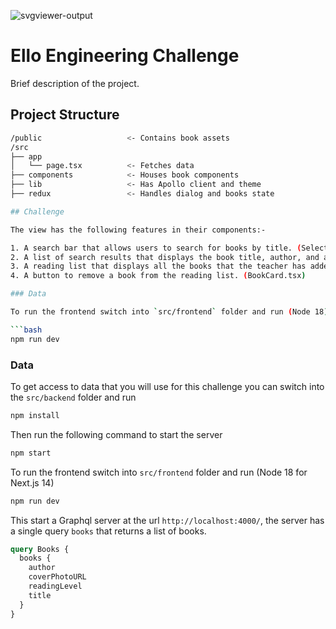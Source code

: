 ![svgviewer-output](https://github.com/ElloTechnology/backend_takehome/assets/3518127/561bc8d4-bffc-4360-b9ea-61e876bcec93)


# Ello Engineering Challenge

Brief description of the project.

## Project Structure

```bash
/public                   <- Contains book assets
/src
├── app
│   └── page.tsx          <- Fetches data
├── components            <- Houses book components
├── lib                   <- Has Apollo client and theme
├── redux                 <- Handles dialog and books state

## Challenge

The view has the following features in their components:-

1. A search bar that allows users to search for books by title. (SelectedBooks.tsx)
2. A list of search results that displays the book title, author, and a button to add the book to the students reading list. (BookList.tsx)
3. A reading list that displays all the books that the teacher has added. (SelectedBooks.tsx)
4. A button to remove a book from the reading list. (BookCard.tsx)

### Data

To run the frontend switch into `src/frontend` folder and run (Node 18)

```bash
npm run dev
```

### Data

To get access to data that you will use for this challenge you can switch into the `src/backend` folder and run

```bash
npm install
```

Then run the following command to start the server

```bash
npm start
```

To run the frontend switch into `src/frontend` folder and run (Node 18 for Next.js 14)

```bash
npm run dev
```

This start a Graphql server at the url `http://localhost:4000/`, the server has a single query `books` that returns a list of books.

```graphql
query Books {
  books {
    author
    coverPhotoURL
    readingLevel
    title
  }
}
```
